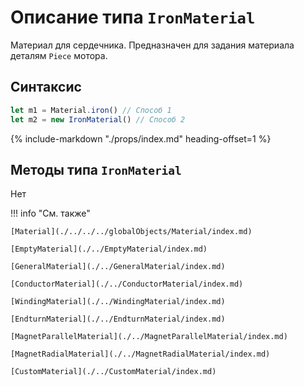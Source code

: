 # Описание типа `IronMaterial`
Материал для сердечника. Предназначен для задания материала деталям `Piece` мотора.


## Синтаксис
```javascript
let m1 = Material.iron() // Способ 1
let m2 = new IronMaterial() // Способ 2
```

{%
    include-markdown "./props/index.md"
    heading-offset=1
%}

## Методы типа `IronMaterial`
Нет

!!! info "См. также"

    [Material](./../../../globalObjects/Material/index.md)

    [EmptyMaterial](./../EmptyMaterial/index.md)

    [GeneralMaterial](./../GeneralMaterial/index.md)

    [ConductorMaterial](./../ConductorMaterial/index.md)

    [WindingMaterial](./../WindingMaterial/index.md)

    [EndturnMaterial](./../EndturnMaterial/index.md)

    [MagnetParallelMaterial](./../MagnetParallelMaterial/index.md)

    [MagnetRadialMaterial](./../MagnetRadialMaterial/index.md)

    [CustomMaterial](./../CustomMaterial/index.md)
